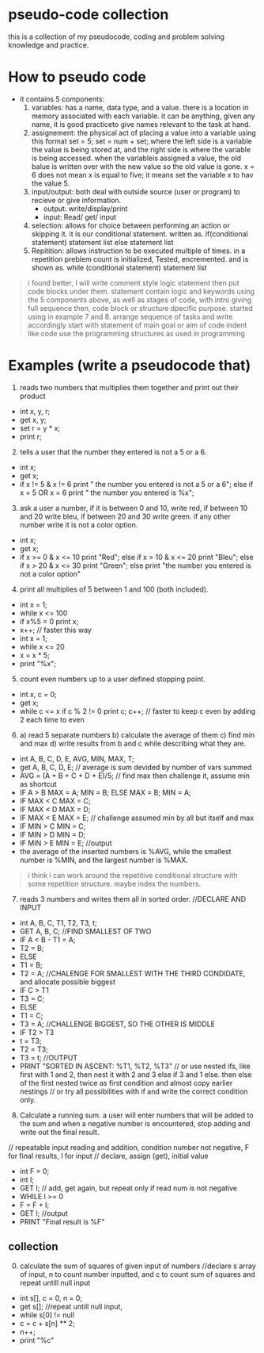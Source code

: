 # pseudo-code collection
this is a collection of my pseudocode, coding and problem solving knowledge and practice.
# How to pseudo code
- it contains 5 components:
	1. variables: has a name, data type, and a value. there is a location in memory associated with each variable. it can be anything, given any name, it is good practiceto give names relevant to the task at hand.
	2. assignement: the physical act of placing a value into a variable using this format set = 5; set = num + set;.where the left side is a variable the value is being stored at, and the right side is where the variable is being accessed. when the variableis assigned a value, the old balue is written over with the new value so the old value is gone. x = 6 does not mean x is equal to five; it means set the variable x to hav the value 5.
	3. input/output: both deal with outside source (user or program) to recieve or give information.
		- output: write/display/print
		- input: Read/ get/ input
	4. selection: allows for choice between performing an action or skipping it. it is our conditional statement. written as. 
		if(conditional statement)
			statement list
		else
			statement list
	5. Repitition: allows instruction to be executed multiple of times. in a repetition preblem count is initialized, Tested, encremented. and is shown as.
		while (conditional statement)
			statement list
> i found better, I will write comment style logic statement then put code blocks under them. statement contain logic and keywords using the 5 components above, as well as stages of code, with intro giving full sequence then, code block or structure dpecific purpose. started using in example 7 and 8.
> arrange sequence of tasks and write accordingly
start with statement of main goal or aim of code
indent like code
use the programming structures as used in programming

# Examples (write a pseudocode that)
1. reads two numbers that multiplies them together and print out their product
- int x, y, r;
- get x, y;
- set r = y * x;
- print r;
2. tells a user that the number they entered is not a 5 or a 6.
- int x;
- get x;
- if x != 5 & x != 6
	print " the number you entered is not a 5 or a 6";
else if x = 5 OR x = 6
	print " the number you entered is %x";
3. ask a user a number, if it is between 0 and 10, write red, if between 10 and 20 write bleu, if between 20 and 30 write green. if any other number write it is not a color option.
- int x;
- get x;
- if x >= 0 & x <= 10
	print "Red";
else if x > 10 & x <= 20
	print "Bleu";
else if x > 20 & x <= 30
	print "Green";
else
	print "the number you entered is not a color option"
4. print all multiplies of 5 between 1 and 100 (both included).
- int x = 1;
- while x <= 100
-	if x%5 = 0
		print x;
-	x++;
// faster this way
- int x = 1;
- while x <= 20
-	x = x * 5;
- 	print "%x";
5. count even numbers up to a user defined stopping point.
- int x, c = 0;
- get x;
- while c <= x
	if c % 2 != 0
		print c;
	c++;
// faster to keep c even by adding 2 each time to even
6. a) read 5 separate numbers b) calculate the average of them c) find min and max d) write results from b and c while describing what they are.
- int A, B, C, D, E, AVG, MIN, MAX, T;
- get A, B, C, D, E;
// average is sum devided by number of vars summed
- AVG = (A + B + C + D + E)/5;
// find max then challenge it, assume min as shortcut
- IF A > B
	MAX = A;
	MIN = B;
ELSE
	MAX = B;
	MIN = A;
- IF MAX < C
	MAX = C;
- IF MAX < D
	MAX = D;
- IF MAX < E
	MAX = E;
// challenge assumed min by all but itself and max
- IF MIN > C
	MIN = C;
- IF MIN > D
	MIN = D;
- IF MIN > E
	MIN = E;
//output
- the average of the inserted numbers is %AVG, while the smallest number is %MIN, and the largest number is %MAX.

> i think i can work around the repetitive conditional structure with some repetition structure. maybe index the numbers.
7. reads 3 numbers and writes them all in sorted order.
//DECLARE AND INPUT
- int A, B, C, T1, T2, T3, t;
- GET A, B, C;
//FIND SMALLEST OF TWO
- IF A < B -	T1 = A;
-	T2 = B;
- ELSE 
-	T1 = B;
-	T2 = A;
//CHALENGE FOR SMALLEST WITH THE THIRD CONDIDATE, and allocate possible biggest
- IF C > T1 
-	T3 = C;
- ELSE
-	T1 = C;
-	T3 = A;
//CHALLENGE BIGGEST, SO THE OTHER IS MIDDLE
- IF T2 > T3
-	t = T3;
- 	T2 = T3;
-	T3 = t;
//OUTPUT
- PRINT "SORTED IN ASCENT: %T1, %T2, %T3"
// or use nested ifs, like first with 1 and 2, then nest it with 2 and 3 else if 3 and 1 else. then else of the first nested twice as first condition and almost copy earlier nestings
// or try all possibilities with if and write the correct condition only.
8. Calculate a running sum. a user will enter numbers that will be added to the sum and when a negative number is encountered, stop adding and write out the final result.

// repeatable input reading and addition, condition number not negative, F for final results, I for input
// declare, assign (get), initial value
- int F = 0;
- int I;
- GET I;
// add, get again, but repeat only if read num is not negative
- WHILE I >= 0
-	F = F + I;
-	GET I;
//output
- PRINT "Final result is %F" 

## collection

0. calculate the sum of squares of given input of numbers
//declare s array of input, n to count number inputted, and c to count sum of squares and repeat untill null input
- int s[], c = 0, n = 0;
-  get s[];
//repeat untill null input,
- while s[0] != null
-	c = c + s[n] ** 2;
-	n++;
- print "%c"


